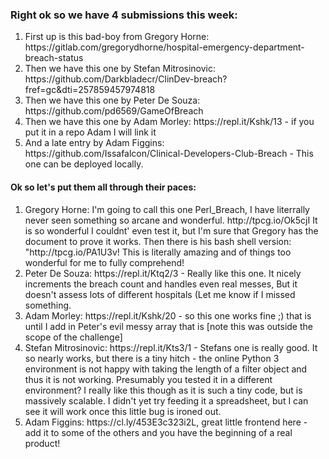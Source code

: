 <h3>Right ok so we have 4 submissions this week:</h3>

<ol>
<li>First up is this bad-boy from Gregory Horne: https://gitlab.com/gregorydhorne/hospital-emergency-department-breach-status </li>
<li>Then we have this one by Stefan Mitrosinovic: https://github.com/Darkbladecr/ClinDev-breach?fref=gc&dti=257859457974818 </li>
<li>Then we have this one by Peter De Souza: https://github.com/pd6569/GameOfBreach </li>
<li>Then we have this one by Adam Morley: https://repl.it/Kshk/13 - if you put it in a repo Adam I will link it</li>
<li>And a late entry by Adam Figgins: https://github.com/Issafalcon/Clinical-Developers-Club-Breach - This one can be deployed locally.</li>
</ol>

<h4> Ok so let's put them all through their paces:</h4>
<ol>
<li>Gregory Horne: I'm going to call this one Perl_Breach, I have literrally never seen something so arcane and wonderful. http://tpcg.io/Ok5cjI It is so wonderful I couldnt' even test it, but I'm sure that Gregory has the document to prove it works. Then there is his bash shell version: "http://tpcg.io/PA1U3v! This is literally amazing and of things too wonderful for me to fully comprehend!</li>
<li>Peter De Souza: https://repl.it/Ktq2/3 - Really like this one. It nicely increments the breach count and handles even real messes, But it doesn't assess lots of different hospitals (Let me know if I missed something.</li>
<li>Adam Morley: https://repl.it/Kshk/20 - so this one works fine ;) that is until I add in Peter's evil messy array that is [note this was outside the scope of the challenge]</li>
<li>Stefan Mitrosinovic: https://repl.it/Kts3/1 - Stefans one is really good. It so nearly works, but there is a tiny hitch - the online Python 3 environment is not happy with taking the length of a filter object and thus it is not working. Presumably you tested it in a different environment? I really like this though as it is such a tiny code, but is massively scalable. I didn't yet try feeding it a spreadsheet, but I can see it will work once this little bug is ironed out.</li>
<li>Adam Figgins: https://cl.ly/453E3c323i2L, great little frontend here - add it to some of the others and you have the beginning of a real product!</li>
</ol>
